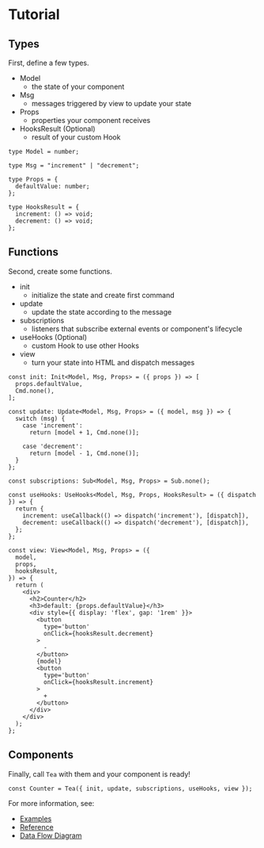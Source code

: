 # Tutorial

## Types

First, define a few types.

- Model
    - the state of your component
- Msg
    - messages triggered by view to update your state
- Props
    - properties your component receives
- HooksResult (Optional)
    - result of your custom Hook

```tsx
type Model = number;

type Msg = "increment" | "decrement";

type Props = {
  defaultValue: number;
};

type HooksResult = {
  increment: () => void;
  decrement: () => void;
};
```


## Functions

Second, create some functions.

- init
    - initialize the state and create first command
- update
    - update the state according to the message
- subscriptions
    - listeners that subscribe external events or component's lifecycle
- useHooks (Optional)
    - custom Hook to use other Hooks
- view
    - turn your state into HTML and dispatch messages

```tsx
const init: Init<Model, Msg, Props> = ({ props }) => [
  props.defaultValue,
  Cmd.none(),
];

const update: Update<Model, Msg, Props> = ({ model, msg }) => {
  switch (msg) {
    case 'increment':
      return [model + 1, Cmd.none()];

    case 'decrement':
      return [model - 1, Cmd.none()];
  }
};

const subscriptions: Sub<Model, Msg, Props> = Sub.none();

const useHooks: UseHooks<Model, Msg, Props, HooksResult> = ({ dispatch }) => {
  return {
    increment: useCallback(() => dispatch('increment'), [dispatch]),
    decrement: useCallback(() => dispatch('decrement'), [dispatch]),
  };
};

const view: View<Model, Msg, Props> = ({
  model,
  props,
  hooksResult,
}) => {
  return (
    <div>
      <h2>Counter</h2>
      <h3>default: {props.defaultValue}</h3>
      <div style={{ display: 'flex', gap: '1rem' }}>
        <button
          type='button'
          onClick={hooksResult.decrement}
        >
          -
        </button>
        {model}
        <button
          type='button'
          onClick={hooksResult.increment}
        >
          +
        </button>
      </div>
    </div>
  );
};
```


## Components

Finally, call `Tea` with them and your component is ready!

```tsx
const Counter = Tea({ init, update, subscriptions, useHooks, view });
```

For more information, see:

- [Examples](../README.md#examples)
- [Reference](./Reference.md)
- [Data Flow Diagram](./dev/DataFlowDiagram.md)
